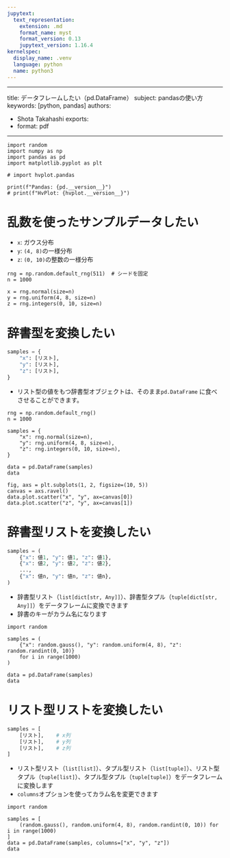```yaml
---
jupytext:
  text_representation:
    extension: .md
    format_name: myst
    format_version: 0.13
    jupytext_version: 1.16.4
kernelspec:
  display_name: .venv
  language: python
  name: python3
---
```


---
title: データフレームしたい（pd.DataFrame）
subject: pandasの使い方
keywords: [python, pandas]
authors:
  - Shota Takahashi
exports:
  - format: pdf
---

```{code-cell} ipython3
import random
import numpy as np
import pandas as pd
import matplotlib.pyplot as plt

# import hvplot.pandas

print(f"Pandas: {pd.__version__}")
# print(f"HvPlot: {hvplot.__version__}")
```

# 乱数を使ったサンプルデータしたい

- ``x``: ガウス分布
- ``y``: `(4, 8)`の一様分布
- ``z``: `(0, 10)`の整数の一様分布

```{code-cell} ipython3
rng = np.random.default_rng(511)  # シードを固定
n = 1000

x = rng.normal(size=n)
y = rng.uniform(4, 8, size=n)
z = rng.integers(0, 10, size=n)
```

# 辞書型を変換したい

```python
samples = {
    "x": [リスト],
    "y": [リスト],
    "z": [リスト],
}
```

- リスト型の値をもつ辞書型オブジェクトは、そのまま``pd.DataFrame`` に食べさせることができます。

```{code-cell} ipython3
rng = np.random.default_rng()
n = 1000

samples = {
    "x": rng.normal(size=n),
    "y": rng.uniform(4, 8, size=n),
    "z": rng.integers(0, 10, size=n),
}

data = pd.DataFrame(samples)
data
```

```{code-cell} ipython3
fig, axs = plt.subplots(1, 2, figsize=(10, 5))
canvas = axs.ravel()
data.plot.scatter("x", "y", ax=canvas[0])
data.plot.scatter("z", "y", ax=canvas[1])
```

# 辞書型リストを変換したい

```python
samples = (
    {"x": 値1, "y": 値1, "z": 値1},
    {"x": 値2, "y": 値2, "z": 値2},
    ...,
    {"x": 値n, "y": 値n, "z": 値n},
)
```

- 辞書型リスト（``list[dict[str, Any]]``）、辞書型タプル（``tuple[dict[str, Any]]``）をデータフレームに変換できます
- 辞書のキーがカラム名になります

```{code-cell} ipython3
import random

samples = (
    {"x": random.gauss(), "y": random.uniform(4, 8), "z": random.randint(0, 10)}
    for i in range(1000)
)

data = pd.DataFrame(samples)
data
```

# リスト型リストを変換したい

```python
samples = [
    [リスト],    # x列
    [リスト],    # y列
    [リスト],    # z列
]
```

- リスト型リスト（``list[list]``）、タプル型リスト（``list[tuple]``）、リスト型タプル（``tuple[list]``）、タプル型タプル（``tuple[tuple]``）をデータフレームに変換します
- ``columns``オプションを使ってカラム名を変更できます

```{code-cell} ipython3
import random

samples = [
    (random.gauss(), random.uniform(4, 8), random.randint(0, 10)) for i in range(1000)
]
data = pd.DataFrame(samples, columns=["x", "y", "z"])
data
```
